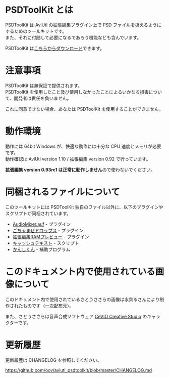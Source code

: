 # PSDToolKit とは

PSDToolKit は AviUtl の拡張編集プラグイン上で PSD ファイルを扱えるようにするためのツールキットです。  
また、それに付随して必要になるであろう機能なども含んでいます。

PSDToolKit は[こちらからダウンロード](https://github.com/oov/aviutl_psdtoolkit/releases)できます。

# 注意事項

PSDToolKit は無保証で提供されます。  
PSDToolKit を使用したこと及び使用しなかったことによるいかなる損害について、開発者は責任を負いません。

これに同意できない場合、あなたは PSDToolKit を使用することができません。

# 動作環境

動作には 64bit Windows が、快適な動作には十分な CPU 速度とメモリが必要です。  
動作確認は AviUtl version 1.10 / 拡張編集 version 0.92 で行っています。

**拡張編集 version 0.93rc1 は正常に動作しません**ので使わないでください。

# 同梱されるファイルについて

このツールキットには PSDToolKit 独自のファイル以外に、以下のプラグインやスクリプトが同梱されています。

- [AudioMixer.auf](https://github.com/oov/aviutl_audiomixer) - プラグイン
- [ごちゃまぜドロップス](https://github.com/oov/aviutl_GCMZDrops) - プラグイン
- [拡張編集RAMプレビュー](https://github.com/oov/aviutl_rampreview) - プラグイン
- [キャッシュテキスト](https://github.com/oov/aviutl_cachetext) - スクリプト
- [かんしくん](https://github.com/oov/forcepser) - 補助プログラム

# このドキュメント内で使用されている画像について

このドキュメント内で使用されているさとうささらの画像は水梟るさんにより制作されたものです（[一次配布元](http://seiga.nicovideo.jp/seiga/im5467479)）。

また、さとうささらは音声合成ソフトウェア [CeVIO Creative Studio](http://cevio.jp/) のキャラクターです。

# 更新履歴

更新履歴は CHANGELOG を参照してください。

https://github.com/oov/aviutl_psdtoolkit/blob/master/CHANGELOG.md

